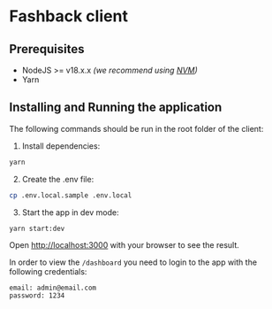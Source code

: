 # Fashback client

## Prerequisites

- NodeJS >= v18.x.x _(we recommend using [NVM](https://github.com/nvm-sh/nvm#installing-and-updating))_
- Yarn

## Installing and Running the application

The following commands should be run in the root folder of the client:

1. Install dependencies:

```sh
yarn
```
2. Create the .env file:
```sh
cp .env.local.sample .env.local
```

3. Start the app in dev mode:

```sh
yarn start:dev
```

Open [http://localhost:3000](http://localhost:3000) with your browser to see the result.

In order to view the `/dashboard` you need to login to the app with the following credentials:
```
email: admin@email.com
password: 1234
```
